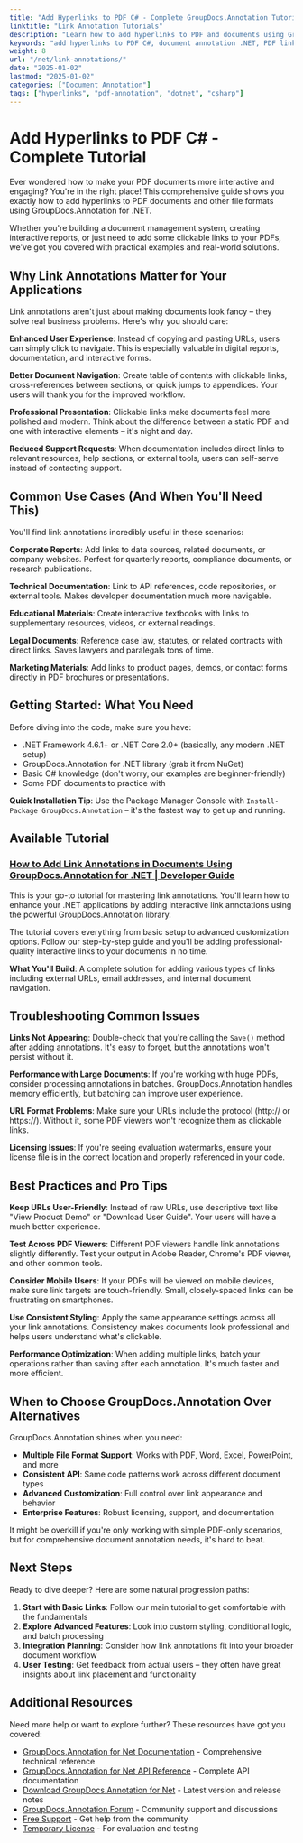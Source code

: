 ```yaml
---
title: "Add Hyperlinks to PDF C# - Complete GroupDocs.Annotation Tutorial"
linktitle: "Link Annotation Tutorials"
description: "Learn how to add hyperlinks to PDF and documents using GroupDocs.Annotation .NET. Step-by-step C# tutorials with code examples for interactive document links."
keywords: "add hyperlinks to PDF C#, document annotation .NET, PDF link annotation tutorial, interactive PDF links C#, GroupDocs annotation"
weight: 8
url: "/net/link-annotations/"
date: "2025-01-02"
lastmod: "2025-01-02"
categories: ["Document Annotation"]
tags: ["hyperlinks", "pdf-annotation", "dotnet", "csharp"]
---
```


# Add Hyperlinks to PDF C# - Complete Tutorial

Ever wondered how to make your PDF documents more interactive and engaging? You're in the right place! This comprehensive guide shows you exactly how to add hyperlinks to PDF documents and other file formats using GroupDocs.Annotation for .NET.

Whether you're building a document management system, creating interactive reports, or just need to add some clickable links to your PDFs, we've got you covered with practical examples and real-world solutions.

## Why Link Annotations Matter for Your Applications

Link annotations aren't just about making documents look fancy – they solve real business problems. Here's why you should care:

**Enhanced User Experience**: Instead of copying and pasting URLs, users can simply click to navigate. This is especially valuable in digital reports, documentation, and interactive forms.

**Better Document Navigation**: Create table of contents with clickable links, cross-references between sections, or quick jumps to appendices. Your users will thank you for the improved workflow.

**Professional Presentation**: Clickable links make documents feel more polished and modern. Think about the difference between a static PDF and one with interactive elements – it's night and day.

**Reduced Support Requests**: When documentation includes direct links to relevant resources, help sections, or external tools, users can self-serve instead of contacting support.

## Common Use Cases (And When You'll Need This)

You'll find link annotations incredibly useful in these scenarios:

**Corporate Reports**: Add links to data sources, related documents, or company websites. Perfect for quarterly reports, compliance documents, or research publications.

**Technical Documentation**: Link to API references, code repositories, or external tools. Makes developer documentation much more navigable.

**Educational Materials**: Create interactive textbooks with links to supplementary resources, videos, or external readings.

**Legal Documents**: Reference case law, statutes, or related contracts with direct links. Saves lawyers and paralegals tons of time.

**Marketing Materials**: Add links to product pages, demos, or contact forms directly in PDF brochures or presentations.

## Getting Started: What You Need

Before diving into the code, make sure you have:

- .NET Framework 4.6.1+ or .NET Core 2.0+ (basically, any modern .NET setup)
- GroupDocs.Annotation for .NET library (grab it from NuGet)
- Basic C# knowledge (don't worry, our examples are beginner-friendly)
- Some PDF documents to practice with

**Quick Installation Tip**: Use the Package Manager Console with `Install-Package GroupDocs.Annotation` – it's the fastest way to get up and running.

## Available Tutorial

### [How to Add Link Annotations in Documents Using GroupDocs.Annotation for .NET | Developer Guide](./adding-link-annotations-groupdocs-annotation-dotnet/)

This is your go-to tutorial for mastering link annotations. You'll learn how to enhance your .NET applications by adding interactive link annotations using the powerful GroupDocs.Annotation library. 

The tutorial covers everything from basic setup to advanced customization options. Follow our step-by-step guide and you'll be adding professional-quality interactive links to your documents in no time.

**What You'll Build**: A complete solution for adding various types of links including external URLs, email addresses, and internal document navigation.

## Troubleshooting Common Issues

**Links Not Appearing**: Double-check that you're calling the `Save()` method after adding annotations. It's easy to forget, but the annotations won't persist without it.

**Performance with Large Documents**: If you're working with huge PDFs, consider processing annotations in batches. GroupDocs.Annotation handles memory efficiently, but batching can improve user experience.

**URL Format Problems**: Make sure your URLs include the protocol (http:// or https://). Without it, some PDF viewers won't recognize them as clickable links.

**Licensing Issues**: If you're seeing evaluation watermarks, ensure your license file is in the correct location and properly referenced in your code.

## Best Practices and Pro Tips

**Keep URLs User-Friendly**: Instead of raw URLs, use descriptive text like "View Product Demo" or "Download User Guide". Your users will have a much better experience.

**Test Across PDF Viewers**: Different PDF viewers handle link annotations slightly differently. Test your output in Adobe Reader, Chrome's PDF viewer, and other common tools.

**Consider Mobile Users**: If your PDFs will be viewed on mobile devices, make sure link targets are touch-friendly. Small, closely-spaced links can be frustrating on smartphones.

**Use Consistent Styling**: Apply the same appearance settings across all your link annotations. Consistency makes documents look professional and helps users understand what's clickable.

**Performance Optimization**: When adding multiple links, batch your operations rather than saving after each annotation. It's much faster and more efficient.

## When to Choose GroupDocs.Annotation Over Alternatives

GroupDocs.Annotation shines when you need:
- **Multiple File Format Support**: Works with PDF, Word, Excel, PowerPoint, and more
- **Consistent API**: Same code patterns work across different document types
- **Advanced Customization**: Full control over link appearance and behavior
- **Enterprise Features**: Robust licensing, support, and documentation

It might be overkill if you're only working with simple PDF-only scenarios, but for comprehensive document annotation needs, it's hard to beat.

## Next Steps

Ready to dive deeper? Here are some natural progression paths:

1. **Start with Basic Links**: Follow our main tutorial to get comfortable with the fundamentals
2. **Explore Advanced Features**: Look into custom styling, conditional logic, and batch processing
3. **Integration Planning**: Consider how link annotations fit into your broader document workflow
4. **User Testing**: Get feedback from actual users – they often have great insights about link placement and functionality

## Additional Resources

Need more help or want to explore further? These resources have got you covered:

- [GroupDocs.Annotation for Net Documentation](https://docs.groupdocs.com/annotation/net/) - Comprehensive technical reference
- [GroupDocs.Annotation for Net API Reference](https://reference.groupdocs.com/annotation/net/) - Complete API documentation
- [Download GroupDocs.Annotation for Net](https://releases.groupdocs.com/annotation/net/) - Latest version and release notes
- [GroupDocs.Annotation Forum](https://forum.groupdocs.com/c/annotation) - Community support and discussions
- [Free Support](https://forum.groupdocs.com/) - Get help from the community
- [Temporary License](https://purchase.groupdocs.com/temporary-license/) - For evaluation and testing
